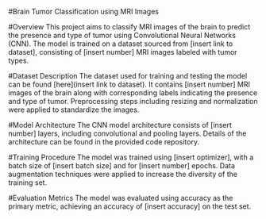 #Brain Tumor Classification using MRI Images

#Overview
This project aims to classify MRI images of the brain to predict the presence and type of tumor using Convolutional Neural Networks (CNN). The model is trained on a dataset sourced from [insert link to dataset], consisting of [insert number] MRI images labeled with tumor types.

#Dataset Description
The dataset used for training and testing the model can be found [here](insert link to dataset). It contains [insert number] MRI images of the brain along with corresponding labels indicating the presence and type of tumor. Preprocessing steps including resizing and normalization were applied to standardize the images.

#Model Architecture
The CNN model architecture consists of [insert number] layers, including convolutional and pooling layers. Details of the architecture can be found in the provided code repository.

#Training Procedure
The model was trained using [insert optimizer], with a batch size of [insert batch size] and for [insert number] epochs. Data augmentation techniques were applied to increase the diversity of the training set.

#Evaluation Metrics
The model was evaluated using accuracy as the primary metric, achieving an accuracy of [insert accuracy] on the test set.
